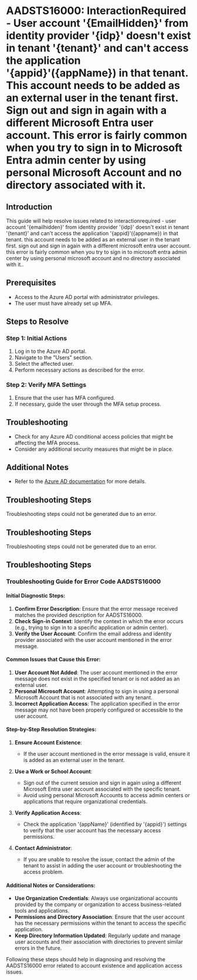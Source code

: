 # AADSTS16000: InteractionRequired - User account '{EmailHidden}' from identity provider '{idp}' doesn't exist in tenant '{tenant}' and can't access the application '{appid}'({appName}) in that tenant. This account needs to be added as an external user in the tenant first. Sign out and sign in again with a different Microsoft Entra user account. This error is fairly common when you try to sign in to Microsoft Entra admin center by using personal Microsoft Account and no directory associated with it.

## Introduction

This guide will help resolve issues related to interactionrequired - user
account '{emailhidden}' from identity provider '{idp}' doesn't exist in tenant
'{tenant}' and can't access the application '{appid}'({appname}) in that tenant.
this account needs to be added as an external user in the tenant first. sign out
and sign in again with a different microsoft entra user account. this error is
fairly common when you try to sign in to microsoft entra admin center by using
personal microsoft account and no directory associated with it..

## Prerequisites

* Access to the Azure AD portal with administrator privileges.
* The user must have already set up MFA.

## Steps to Resolve

### Step 1: Initial Actions

1. Log in to the Azure AD portal.
2. Navigate to the "Users" section.
3. Select the affected user.
4. Perform necessary actions as described for the error.

### Step 2: Verify MFA Settings

1. Ensure that the user has MFA configured.
2. If necessary, guide the user through the MFA setup process.

## Troubleshooting

* Check for any Azure AD conditional access policies that might be affecting the
  MFA process.
* Consider any additional security measures that might be in place.

## Additional Notes

* Refer to the
  [Azure AD documentation](https://learn.microsoft.com/en-us/azure/active-directory/)
  for more details.

## Troubleshooting Steps

Troubleshooting steps could not be generated due to an error.

## Troubleshooting Steps

Troubleshooting steps could not be generated due to an error.

## Troubleshooting Steps

### Troubleshooting Guide for Error Code AADSTS16000

#### Initial Diagnostic Steps:

1. **Confirm Error Description**: Ensure that the error message received matches
   the provided description for AADSTS16000.
2. **Check Sign-in Context**: Identify the context in which the error occurs
   (e.g., trying to sign in to a specific application or admin center).
3. **Verify the User Account**: Confirm the email address and identity provider
   associated with the user account mentioned in the error message.

#### Common Issues that Cause this Error:

1. **User Account Not Added**: The user account mentioned in the error message
   does not exist in the specified tenant or is not added as an external user.
2. **Personal Microsoft Account**: Attempting to sign in using a personal
   Microsoft Account that is not associated with any tenant.
3. **Incorrect Application Access**: The application specified in the error
   message may not have been properly configured or accessible to the user
   account.

#### Step-by-Step Resolution Strategies:

1. **Ensure Account Existence**:

   * If the user account mentioned in the error message is valid, ensure it is
     added as an external user in the tenant.

2. **Use a Work or School Account**:

   * Sign out of the current session and sign in again using a different
     Microsoft Entra user account associated with the specific tenant.
   * Avoid using personal Microsoft Accounts to access admin centers or
     applications that require organizational credentials.

3. **Verify Application Access**:

   * Check the application '{appName}' (identified by '{appid}') settings to
     verify that the user account has the necessary access permissions.

4. **Contact Administrator**:
   * If you are unable to resolve the issue, contact the admin of the tenant to
     assist in adding the user account or troubleshooting the access problem.

#### Additional Notes or Considerations:

* **Use Organization Credentials**: Always use organizational accounts provided
  by the company or organization to access business-related tools and
  applications.
* **Permissions and Directory Association**: Ensure that the user account has
  the necessary permissions within the tenant to access the specific
  application.
* **Keep Directory Information Updated**: Regularly update and manage user
  accounts and their association with directories to prevent similar errors in
  the future.

Following these steps should help in diagnosing and resolving the AADSTS16000
error related to account existence and application access issues.
